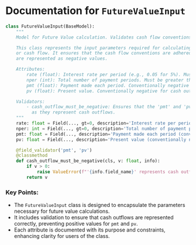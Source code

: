 # Documentation for `FutureValueInput`

```python
class FutureValueInput(BaseModel):
    """
    Model for Future Value calculation. Validates cash flow conventions.

    This class represents the input parameters required for calculating the future value of an investment 
    or cash flow. It ensures that the cash flow conventions are adhered to, specifically that cash outflows 
    are represented as negative values.

    Attributes:
        rate (float): Interest rate per period (e.g., 0.05 for 5%). Must be greater than 0.
        nper (int): Total number of payment periods. Must be greater than 0.
        pmt (float): Payment made each period. Conventionally negative for cash outflow.
        pv (float): Present value. Conventionally negative for cash outflow.

    Validators:
        - cash_outflow_must_be_negative: Ensures that the 'pmt' and 'pv' values are zero or negative, 
          as they represent cash outflows.
    """
    rate: float = Field(..., gt=0, description='Interest rate per period (e.g., 0.05 for 5%)')
    nper: int = Field(..., gt=0, description='Total number of payment periods')
    pmt: float = Field(..., description='Payment made each period (conventionally negative for cash outflow)')
    pv: float = Field(..., description='Present value (conventionally negative for cash outflow)')

    @field_validator('pmt', 'pv')
    @classmethod
    def cash_outflow_must_be_negative(cls, v: float, info):
        if v > 0:
            raise ValueError(f"'{info.field_name}' represents cash outflow and should be zero or negative.")
        return v
``` 

### Key Points:
- The `FutureValueInput` class is designed to encapsulate the parameters necessary for future value calculations.
- It includes validation to ensure that cash outflows are represented correctly, preventing positive values for `pmt` and `pv`.
- Each attribute is documented with its purpose and constraints, enhancing clarity for users of the class.